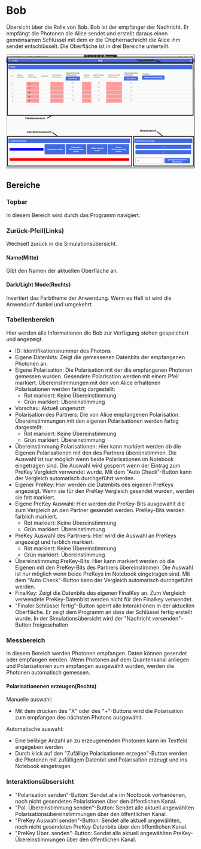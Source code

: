 # Bob

Übersicht über die Rolle von Bob. Bob ist der empfänger der Nachricht. Er empfängt die Photonen die Alice sendet und erstellt daraus einen gemeinsamen Schlüssel mit dem er die Chiphernachricht die Alice ihm sendet entschlüsselt. Die Oberfläche ist in drei Bereiche unterteilt.

![Bob Oberfläche](./BobObEr.png)

## Bereiche

### Topbar

In diesem Bereich wird durch das Programm navigiert.

### Zurück-Pfeil(Links)

Wechselt zurück in die Simulationsübersicht.

#### Name(Mitte)

Gibt den Namen der aktuellen Oberfläche an.

#### Dark/Light Mode(Rechts)

Invertiert das Farbtheme der Anwendung. Wenn es Hell ist wird die Anwendunf dunkel und umgekehrt

### Tabellenbereich

Hier werden alle Informationen die Bob zur Verfügung stehen gespeichert und angezeigt.

- ID: Identifikationsnummer des Photons
- Eigene Datenbits: Zeigt die gemessenen Datenbits der empfangenen Photonen an.
- Eigene Polarisation: Die Polarisation mit der die empfangenen Photonen gemessen wurden. Gesendete Polarisation werden mit einem Pfeil markiert. Übereinstimmungen mit den von Alice erhaltenen Polarisationen werden farbig dargestellt:
    - Rot markiert: Keine Übereinstimmung
    - Grün markiert: Übereinstimmung
- Vorschau: Aktuell ungenutzt
- Polarisation des Partners: Die von Alice empfangenen Polarisation. Übereinstimmungen mit den eigenen Polarisationen werden farbig dargestellt:
    - Rot markiert: Keine Übereinstimmung
    - Grün markiert: Übereinstimmung
- Übereinstimmung Polarisationen: Hier kann markiert werden ob die Eigenen Polarisationen mit den des Partners übereinstimmen. Die Auswahl ist nur möglich wenn beide Polarisationen im Notebook eingetragen sind. Die Auswahl wird gesperrt wenn der Eintrag zum PreKey Vergleich verwendet wurde. Mit dem "Auto Check"-Button kann der Vergleich automatisch durchgeführt werden.
- Eigener PreKey: Hier werden die Datenbits des eigenen PreKeys angezeigt. Wenn sie für den PreKey Vergleich gesendet wurden, werden sie fett markiert.
- Eigene PreKey Auswahl: Hier werden die PreKey-Bits ausgewählt die zum Vergleich an den Partner gesendet werden. PreKey-Bits werden farblich markiert.
    - Rot markiert: Keine Übereinstimmung
    - Grün markiert: Übereinstimmung
- PreKey Auswahl des Partrners: Hier wird die Auswahl an PreKeys angezeigt und farblich markiert.
    - Rot markiert: Keine Übereinstimmung
    - Grün markiert: Übereinstimmung
- Übereinstimmung PreKey-Bits:  Hier kann markiert werden ob die Eigenen mit den PreKey-Bits des Partners übereinstimmen. Die Auswahl ist nur möglich wenn beide PreKeys im Notebook eingetragen sind. Mit dem "Auto Check"-Button kann der Vergleich automatisch durchgeführt werden.
- FinalKey: Zeigt die Datenbits des eigenen FinalKey an. Zum Vergleich verwendete PreKey-Datenbist werden nicht für den Finalkey verwendet.
- "Finaler Schlüssel fertig"-Button sperrt alle Interaktionen in der aktuellen Oberfläche. Er zeigt dem Programm an dass der Schlüssel fertig erstellt wurde. In der Simulationsübersicht wird der "Nachricht versenden"-Button freigeschalten


### Messbereich

In diesem Bereich werden Photonen empfangen. Daten können gesendet oder empfangen werden. Wenn Photonen auf dem Quantenkanal anliegen und Polarisationen zum empfangen ausgewählt wurden, werden die Photonen automatisch gemessen.

#### Polarisationenen erzeugen(Rechts)

Manuelle auswahl:

- Mit dem drücken des "X" oder des "+"-Buttons wird die Polarisation zum empfangen des nächsten Photons ausgewählt.


Automatische auswahl:

- Eine belibige Anzahl an zu erzeugenenden Photonen kann im Textfeld angegeben werden
- Durch klick auf den "Zufällige Polarisationen erzegen"-Button werden die Photonen  mit zufülligem Datenbit und Polarisation erzeugt und ins Notebook eingetragen


### Interaktionsübsersicht

- "Polarisation senden"-Button: Sendet alle im Nootbook vorhandenen, noch nicht gesendeten Polaristionen über den öffentlichen Kanal.
- "Pol. Übereinstimmung senden"-Button: Sendet alle aktuell angewählten Polarisationsübereinstimmungen über den öffentlichen Kanal.
- "PreKey Auswahl senden"-Button: Sendet alle aktuell angewählten, noch nicht gesendeten PreKey-Datenbits über den öffentlichen Kanal.
- "PreKey Über. senden"-Button:  Sendet alle aktuell angewählten PreKey-Übereinstimmungen über den öffentlichen Kanal.
